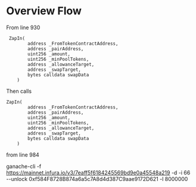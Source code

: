 # Overview Flow

From line 930

````
 ZapIn(
        address _FromTokenContractAddress,
        address _pairAddress,
        uint256 _amount,
        uint256 _minPoolTokens,
        address _allowanceTarget,
        address _swapTarget,
        bytes calldata swapData
    )
````

Then calls  

````
ZapIn(
        address _FromTokenContractAddress,
        address _pairAddress,
        uint256 _amount,
        uint256 _minPoolTokens,
        address _allowanceTarget,
        address _swapTarget,
        bytes calldata swapData
    )
````

from line 984

ganache-cli  -f https://mainnet.infura.io/v3/7eaff5f6184245569bd9e0a45548a219 -d -i 66 --unlock 0xf584F8728B874a6a5c7A8d4d387C9aae9172D621 -l 8000000